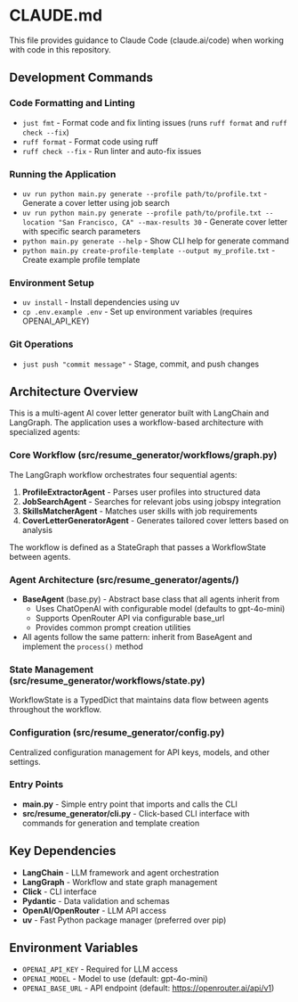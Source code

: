 # CLAUDE.md

This file provides guidance to Claude Code (claude.ai/code) when working with code in this repository.

## Development Commands

### Code Formatting and Linting
- `just fmt` - Format code and fix linting issues (runs `ruff format` and `ruff check --fix`)
- `ruff format` - Format code using ruff
- `ruff check --fix` - Run linter and auto-fix issues

### Running the Application
- `uv run python main.py generate --profile path/to/profile.txt` - Generate a cover letter using job search
- `uv run python main.py generate --profile path/to/profile.txt --location "San Francisco, CA" --max-results 30` - Generate cover letter with specific search parameters
- `python main.py generate --help` - Show CLI help for generate command
- `python main.py create-profile-template --output my_profile.txt` - Create example profile template

### Environment Setup
- `uv install` - Install dependencies using uv
- `cp .env.example .env` - Set up environment variables (requires OPENAI_API_KEY)

### Git Operations
- `just push "commit message"` - Stage, commit, and push changes

## Architecture Overview

This is a multi-agent AI cover letter generator built with LangChain and LangGraph. The application uses a workflow-based architecture with specialized agents:

### Core Workflow (src/resume_generator/workflows/graph.py)
The LangGraph workflow orchestrates four sequential agents:
1. **ProfileExtractorAgent** - Parses user profiles into structured data
2. **JobSearchAgent** - Searches for relevant jobs using jobspy integration
3. **SkillsMatcherAgent** - Matches user skills with job requirements
4. **CoverLetterGeneratorAgent** - Generates tailored cover letters based on analysis

The workflow is defined as a StateGraph that passes a WorkflowState between agents.

### Agent Architecture (src/resume_generator/agents/)
- **BaseAgent** (base.py) - Abstract base class that all agents inherit from
  - Uses ChatOpenAI with configurable model (defaults to gpt-4o-mini)
  - Supports OpenRouter API via configurable base_url
  - Provides common prompt creation utilities
- All agents follow the same pattern: inherit from BaseAgent and implement the `process()` method

### State Management (src/resume_generator/workflows/state.py)
WorkflowState is a TypedDict that maintains data flow between agents throughout the workflow.

### Configuration (src/resume_generator/config.py)
Centralized configuration management for API keys, models, and other settings.

### Entry Points
- **main.py** - Simple entry point that imports and calls the CLI
- **src/resume_generator/cli.py** - Click-based CLI interface with commands for generation and template creation

## Key Dependencies
- **LangChain** - LLM framework and agent orchestration
- **LangGraph** - Workflow and state graph management  
- **Click** - CLI interface
- **Pydantic** - Data validation and schemas
- **OpenAI/OpenRouter** - LLM API access
- **uv** - Fast Python package manager (preferred over pip)

## Environment Variables
- `OPENAI_API_KEY` - Required for LLM access
- `OPENAI_MODEL` - Model to use (default: gpt-4o-mini)
- `OPENAI_BASE_URL` - API endpoint (default: https://openrouter.ai/api/v1)